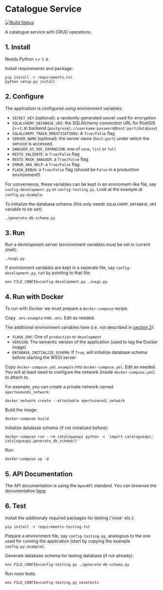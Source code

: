 # Catalogue Service

[![Build Status](https://ci.dev-1.opertusmundi.eu:9443/api/badges/OpertusMundi/catalogue-service/status.svg?ref=refs/heads/master)](https://ci.dev-1.opertusmundi.eu:9443/OpertusMundi/catalogue-service)

A catalogue service with CRUD operations.

## 1. Install

Needs Python >= `3.8`.

Install requirements and package:

    pip install -r requirements.txt
    python setup.py install

## 2. Configure

The application is configured using environment variables:
  
 * `SECRET_KEY` (optional): a randomly-generated secret used for encryption
 * `SQLALCHEMY_DATABASE_URI`: the SQLAlchemy connection URL for PostGIS (>=`3.0`) backend (`postgresql://username:password@host:port/database`)
 * `SQLALCHEMY_TRACK_MODIFICATIONS`: A `True/False` flag
 * `SERVER_NAME` (optional): the server name (`host:port`) under which the service is accessed.
 * `SWAGGER_UI_DOC_EXPANSION`: one of `none`, `list` or `full`
 * `RESTX_VALIDATE`: a `True/False` flag
 * `RESTX_MASK_SWAGGER`: a `True/False` flag
 * `ERROR_404_HELP`: a `True/False` flag
 * `FLASK_DEBUG`: a `True/False` flag (should be `False` in a production environment!)

For convenience, these variables can be kept in an enviroment-like file, say `config-development.py` or `config-testing.py`. 
Look at the example at `config.py.example`.  

To initialize the database schema (this only needs `SQLALCHEMY_DATABASE_URI` variable to be set):

    ./generate-db-schema.py    

## 3. Run

Run a development server (environment variables must be set in current shell):

    ./wsgi.py

If environment variables are kept in a seperate file, say `config-development.py`, run by pointing to that file:

    env FILE_CONFIG=config-development.py ./wsgi.py

## 4. Run with Docker

To run with Docker we must prepare a `docker-compose` recipe.

Copy `.env.example` into `.env`. Edit as needed.

The additional environment variables here (i.e. not described in [section 2](#2-configure)):

  * `FLASK_ENV`: One of `production` or `development`
  * `VERSION`: The semantic version of the application (used to tag the Docker image)
  * `DATABASE_INITIALIZE_SCHEMA`: If `True`, will initialize database schema before starting the WSGI server

Copy `docker-compose.yml.example` into `docker-compose.yml`. Edit as needed. You will at least need to configure the network (inside `docker-compose.yml`) to attach to. 

For example, you can create a private network named `opertusmundi_network`:

    docker network create --attachable opertusmundi_network

Build the image:

    docker-compose build

Initialize database schema (if not initialized before):

    docker-compose run --rm catalogueapi python -c 'import catalogueapi; catalogueapi.generate_db_schema()'

Run:

    docker-compose up -d

## 5. API Documentation

The API documentation is using the `OpenAPI` standard.
You can brownse the documentation [here](https://opertusmundi.github.io/catalogue-service/).

## 6. Test

Install the additionaly required packages for testing ('nose' etc.):

    pip install -r requirements-testing.txt

Prepare a environment file, say `config-testing.py`, analogous to the one used for running the application (start by copying the example `config.py.example`).

Generate database schema for testing database (if not already):

    env FILE_CONFIG=config-testing.py ./generate-db-schema.py

Run nose tests:

    env FILE_CONFIG=config-testing.py nosetests 


